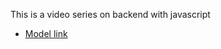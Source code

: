 This is a video series on backend with javascript
- [Model link](https://app.eraser.io/workspace/YtPqZ1VogxGy1jzIDkzj?origin=share)